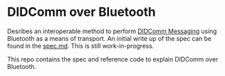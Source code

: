 # DIDComm over Bluetooth

Desribes an interoperable method to perform [DIDComm Messaging](https://identity.foundation/didcomm-messaging/spec/) using Bluetooth as a means of transport. An initial write up of the spec can be found in the [spec.md](spec.md). This is still work-in-progress.

This repo contains the spec and reference code to explain DIDComm over Bluetooth.
